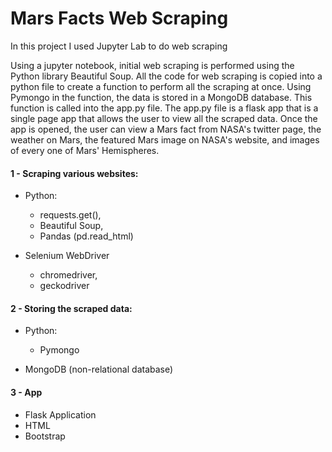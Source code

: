 # Mars Facts Web Scraping

In this project I used Jupyter Lab to do web scraping 

Using a jupyter notebook, initial web scraping is performed using the Python library Beautiful Soup. All the code for web scraping is copied into a python file to create a function to perform all the scraping at once. Using Pymongo in the function, the data is stored in a MongoDB database. This function is called into the app.py file. The app.py file is a flask app that is a single page app that allows the user to view all the scraped data. Once the app is opened, the user can view a Mars fact from NASA's twitter page, the weather on Mars, the featured Mars image on NASA's website, and images of every one of Mars' Hemispheres.

#### 1 - Scraping various websites:

 * Python:
      * requests.get(), 
      * Beautiful Soup, 
      * Pandas (pd.read_html) 
      
  * Selenium WebDriver 
      * chromedriver,
      * geckodriver
      
 #### 2 - Storing the scraped data: 
 
  * Python:
      * Pymongo
      
  * MongoDB (non-relational database)
  
 #### 3 - App
 
  * Flask Application
  * HTML
  * Bootstrap





